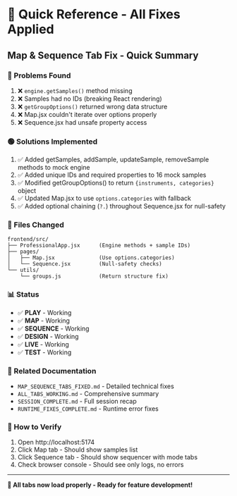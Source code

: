 # 🎯 Quick Reference - All Fixes Applied

## Map & Sequence Tab Fix - Quick Summary

### 🔴 Problems Found
1. ❌ `engine.getSamples()` method missing
2. ❌ Samples had no IDs (breaking React rendering)
3. ❌ `getGroupOptions()` returned wrong data structure
4. ❌ Map.jsx couldn't iterate over options properly
5. ❌ Sequence.jsx had unsafe property access

### 🟢 Solutions Implemented
1. ✅ Added getSamples, addSample, updateSample, removeSample methods to mock engine
2. ✅ Added unique IDs and required properties to 16 mock samples
3. ✅ Modified getGroupOptions() to return `{instruments, categories}` object
4. ✅ Updated Map.jsx to use `options.categories` with fallback
5. ✅ Added optional chaining (`?.`) throughout Sequence.jsx for null-safety

### 📁 Files Changed
```
frontend/src/
├── ProfessionalApp.jsx      (Engine methods + sample IDs)
├── pages/
│   ├── Map.jsx              (Use options.categories)
│   └── Sequence.jsx         (Null-safety checks)
└── utils/
    └── groups.js            (Return structure fix)
```

### 📊 Status
- ✅ **PLAY** - Working
- ✅ **MAP** - Working
- ✅ **SEQUENCE** - Working
- ✅ **DESIGN** - Working
- ✅ **LIVE** - Working
- ✅ **TEST** - Working

### 🔗 Related Documentation
- `MAP_SEQUENCE_TABS_FIXED.md` - Detailed technical fixes
- `ALL_TABS_WORKING.md` - Comprehensive summary
- `SESSION_COMPLETE.md` - Full session recap
- `RUNTIME_FIXES_COMPLETE.md` - Runtime error fixes

### 🚀 How to Verify
1. Open http://localhost:5174
2. Click Map tab - Should show samples list
3. Click Sequence tab - Should show sequencer with mode tabs
4. Check browser console - Should see only logs, no errors

---

**🎉 All tabs now load properly - Ready for feature development!**
